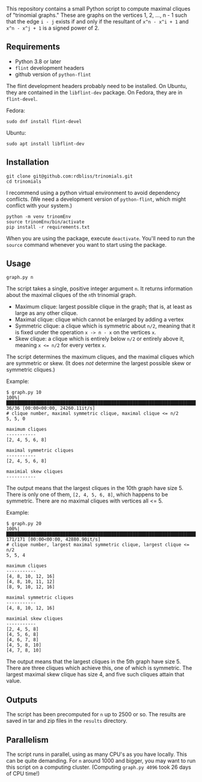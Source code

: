 This repository contains a small Python script to compute maximal cliques of
"trinomial graphs." These are graphs on the vertices 1, 2, ..., n - 1 such that
the edge `i - j` exists if and only if the resultant of `x^n - x^i + 1` and
`x^n - x^j + 1` is a signed power of 2.

## Requirements

- Python 3.8 or later
- `flint` development headers
- github version of `python-flint`

The flint development headers probably need to be installed. On Ubuntu, they
are contained in the `libflint-dev` package. On Fedora, they are in
`flint-devel`.

Fedora:

    sudo dnf install flint-devel

Ubuntu:

    sudo apt install libflint-dev

## Installation

    git clone git@github.com:rdbliss/trinomials.git
    cd trinomials

I recommend using a python virtual environment to avoid dependency conflicts.
(We need a development version of `python-flint`, which might conflict with
your system.)

    python -m venv trinomEnv
    source trinomEnv/bin/activate
    pip install -r requirements.txt

When you are using the package, execute `deactivate`. You'll need to run the
`source` command whenever you want to start using the package.

## Usage

    graph.py n

The script takes a single, positive integer argument `n`. It returns
information about the maximal cliques of the `n`th trinomial graph.

- Maximum clique: largest possible clique in the graph; that is, at least as large as any other clique.
- Maximal clique: clique which cannot be enlarged by adding a vertex
- Symmetric clique: a clique which is symmetric about `n/2`, meaning that it is
  fixed under the operation `x -> n - x` on the vertices `x`.
- Skew clique: a clique which is entirely below `n/2` or entirely above it,
  meaning `x <= n/2` for every vertex `x`.

The script determines the maximum cliques, and the maximal cliques which are
symmetric or skew. (It does *not* determine the largest possible skew or
symmetric cliques.)

Example:

    $ graph.py 10
    100%|███████████████████████████████████████████████████████████████████████████████████| 36/36 [00:00<00:00, 24260.11it/s]
    # clique number, maximal symmetric clique, maximal clique <= n/2
    5, 5, 0

    maximum cliques
    -----------
    [2, 4, 5, 6, 8]

    maximal symmetric cliques
    -----------
    [2, 4, 5, 6, 8]

    maximial skew cliques
    -----------

The output means that the largest cliques in the 10th graph have size 5. There
is only one of them, `[2, 4, 5, 6, 8]`, which happens to be symmetric. There
are no maximal cliques with vertices all <= 5.

Example:

    $ graph.py 20
    100%|█████████████████████████████████████████████████████████████████████████████████| 171/171 [00:00<00:00, 42880.90it/s]
    # clique number, largest maximal symmetric clique, largest clique <= n/2
    5, 5, 4

    maximum cliques
    -----------
    [4, 8, 10, 12, 16]
    [4, 8, 10, 11, 12]
    [8, 9, 10, 12, 16]

    maximal symmetric cliques
    -----------
    [4, 8, 10, 12, 16]

    maximial skew cliques
    -----------
    [2, 4, 5, 8]
    [4, 5, 6, 8]
    [4, 6, 7, 8]
    [4, 5, 8, 10]
    [4, 7, 8, 10]

The output means that the largest cliques in the 5th graph have size 5. There
are three cliques which achieve this, one of which is symmetric. The largest
maximal skew clique has size 4, and five such cliques attain that value.

## Outputs

The script has been precomputed for `n` up to 2500 or so. The results are saved
in tar and zip files in the `results` directory.

## Parallelism

The script runs in parallel, using as many CPU's as you have locally. This can
be quite demanding. For `n` around 1000 and bigger, you may want to run this
script on a computing cluster. (Computing `graph.py 4096` took 26 days of CPU
time!)
